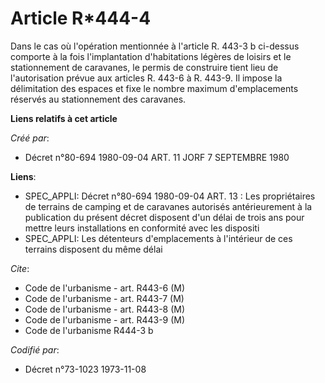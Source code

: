 # Article R*444-4

Dans le cas où l'opération mentionnée à l'article R. 443-3 b ci-dessus comporte à la fois l'implantation d'habitations
légères de loisirs et le stationnement de caravanes, le permis de construire tient lieu de l'autorisation prévue aux articles
R. 443-6 à R. 443-9. Il impose la délimitation des espaces et fixe le nombre maximum d'emplacements réservés au stationnement
des caravanes.

**Liens relatifs à cet article**

_Créé par_:

  - Décret n°80-694 1980-09-04 ART. 11 JORF 7 SEPTEMBRE 1980

**Liens**:

  - SPEC_APPLI: Décret n°80-694 1980-09-04 ART. 13 : Les propriétaires de terrains de camping et de caravanes autorisés antérieurement à la publication du présent décret disposent d'un délai de trois ans pour mettre leurs installations en conformité avec les dispositi
  - SPEC_APPLI: Les détenteurs d'emplacements à l'intérieur de ces terrains disposent du même délai

_Cite_:

  - Code de l'urbanisme - art. R443-6 (M)
  - Code de l'urbanisme - art. R443-7 (M)
  - Code de l'urbanisme - art. R443-8 (M)
  - Code de l'urbanisme - art. R443-9 (M)
  - Code de l'urbanisme R444-3 b

_Codifié par_:

  - Décret n°73-1023 1973-11-08
